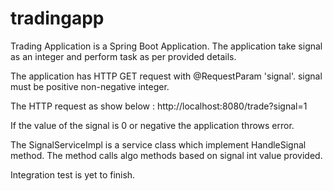 # tradingapp

Trading Application is a Spring Boot Application. The application take signal as an integer and perform task as per provided details.

The application has HTTP GET request with @RequestParam 'signal'. signal must be positive non-negative integer. 

The HTTP request as show below :
http://localhost:8080/trade?signal=1

If the value of the signal is 0 or negative the application throws error.

The SignalServiceImpl is a service class which implement HandleSignal method. The method calls algo methods based on signal int value provided.

Integration test is yet to finish.




